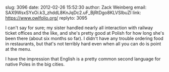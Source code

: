 slug:    3096
date:    2012-02-26 15:52:30
author:  Zack Weinberg
email:   SAX9WsxSYxOi.k3_zhddL8KnJqDc2.uF_BjRtDgo8KLVSIbuZI
link:     https://www.owlfolio.org/
replyto: 3095

I can't say for sure; my sister handled nearly all interaction with
railway ticket offices and the like, and she's pretty good at Polish
for how long she's been there (about six months so far).  I didn't
have any trouble ordering food in restaurants, but that's not terribly
hard even when all you can do is point at the menu.

I have the impression that English is a pretty common second language
for native Poles in the big cities.

